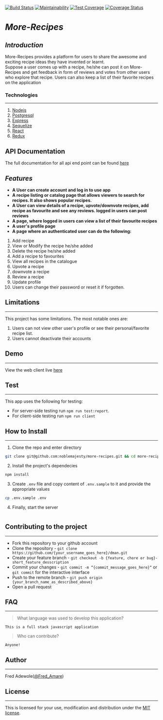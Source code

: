 [![Build Status](https://travis-ci.org/Noblemajesty/more-recipe.svg?branch=chore%2Ftest)](https://travis-ci.org/Noblemajesty/more-recipe)
[![Maintainability](https://api.codeclimate.com/v1/badges/c7e0da6db5c85bff9a79/maintainability)](https://codeclimate.com/github/Noblemajesty/more-recipe/maintainability)
[![Test Coverage](https://api.codeclimate.com/v1/badges/c7e0da6db5c85bff9a79/test_coverage)](https://codeclimate.com/github/Noblemajesty/more-recipe/test_coverage)
[![Coverage Status](https://coveralls.io/repos/github/Noblemajesty/more-recipe/badge.svg?branch=chore%2Ftest)](https://coveralls.io/github/Noblemajesty/more-recipe?branch=chore%2Ftest)

# **_More-Recipes_**

## _Introduction_

More-Recipes provides a platform for users to share the awesome and exciting recipe ideas they have invented or learnt.  
Suppose a user comes up with a recipe, he/she can post it on More-Recipes and get feedback in form of reviews and votes from other users who explore that recipe.  Users can also keep a list of their favorite recipes on the application

### Technologies
-----

 1. [Nodejs](https://nodejs.org/en/)
 1. [Postgresql](https://www.postgresql.org/)
 1. [Express](https://expressjs.com/)
 1. [Sequelize](http://docs.sequelizejs.com/)
 1. [React](https://reactjs.org/)
 1. [Redux](https://redux.js.org/)


## API Documentation
 The full documentation for all api end point can be found [here](https://fred-recipes.herokuapp.com/api/documentation)

## _Features_

* **A User can create account and log in to use app**
* **A recipe listing or catalog page that allows viewers to search for recipes. It also shows popular recipes.**
* **A User can view details of a recipe, upvote/downvote recipes, add recipe as favourite and see any reviews. logged in users can post reviews**
* **A page, where logged in users can view a list of their favourite recipes**
* **A user's profile page**
* **A page where an authenticated user can do the following:**
1. Add recipe
2. View or Modify the recipe he/she added
3. Delete the recipe he/she added
4. Add a recipe to favourites
5. View all recipes in the catalogue
6. Upvote a recipe
7. downvote a recipe
8. Review a recipe
9. Update profile
10. Users can change their password or reset it if forgotten.

## Limitations
---
This project has some limitations. The most notable ones are:

1. Users can not view other user's profile or see their personal/favorite recipe list.
2. Users cannot deactivate their accounts


## Demo
___

View the web client live [here](https://fred-recipes.herokuapp.com/)

## Test
___

This app uses the following for testing:
* For server-side testing run `npm run test:report`.
* For client-side testing run `npm run client`

## How to Install
___

1. Clone the repo and enter directory 
```sh
git clone git@github.com:noblemajesty/more-recipes.git && cd more-recipes
```
2. Install the project's dependecies
```sh
npm install
```
3. Create `.env` file and copy content of `.env.sample` to it and provide the appropriate values
```sh
cp .env.sample .env
```

4. Finally, start the server
```sh
```

## Contributing to the project
___
* Fork this repository to your github account
* Clone the repository -  `git clone https://github.com/{your_username_goes_here}/dman.git`
* Create your feature branch - `git checkout -b {feature, chore or bug}-short_feature_desscription`
* Commit your changes - `git commit -m “{commit_message_goes_here}“` or `git commit` for the interactive interface
* Push to the remote branch - `git push origin {your_branch_name_as_described_above}`
* Open a pull request 

## FAQ
___
> What language was used to develop this application?
```
This is a full stack javascript application
```
> Who can contribute?
```
Anyone!
```

## Author
___
Fred Adewole([@Fred_Amare](https://twitter.com/fred_Amare))

## License
___
This is licensed for your use, modification and distribution under the [MIT license](https://github.com/noblemajesty/more-recipes/blob/dev/LICENSE).
